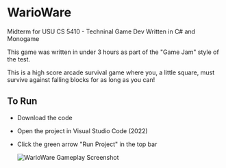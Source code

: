 # WarioWare

Midterm for USU CS 5410 - Techninal Game Dev
Written in C# and Monogame

This game was written in under 3 hours as part of the "Game Jam" style of the test.

This is a high score arcade survival game where you, a little square, must survive against falling blocks for as long as you can!

## To Run
- Download the code
- Open the project in Visual Studio Code (2022)
- Click the green arrow "Run Project" in the top bar

  ![WarioWare Gameplay Screenshot](https://github.com/mpt777/WarioWare/assets/70606376/8b58289f-1eeb-4a44-a6a9-906b9c75fe19)
